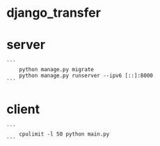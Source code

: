 # django_transfer

# server
    ```
        python manage.py migrate
        python manage.py runserver --ipv6 [::]:8000
    ```
# client
    ```
        cpulimit -l 50 python main.py
    ```